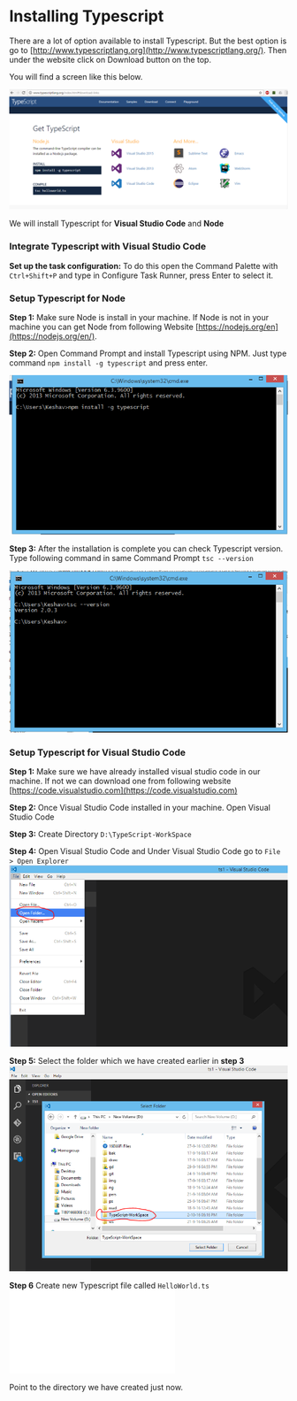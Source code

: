 # Installing Typescript

There are a lot of option available to install Typescript. But the best option is go to [http://www.typescriptlang.org](http://www.typescriptlang.org/). Then under the website click on Download button on the top.

You will find a screen like this below.

![](download.PNG)
 
We will install Typescript for  **Visual Studio Code** and **Node**

### Integrate Typescript with Visual Studio Code

**Set up the task configuration:** To do this open the Command Palette with `Ctrl+Shift+P` and type in Configure Task Runner, press Enter to select it.

### Setup Typescript for Node

**Step 1:** Make sure Node is install in your machine. If Node is not in your machine you can get Node from following Website [https://nodejs.org/en](https://nodejs.org/en/).

**Step 2:** Open Command Prompt and install Typescript using NPM. Just type command `npm install -g typescript` and press enter.

![Install Typescript using NPM](installnpmtype.PNG)

**Step 3:** After the installation is complete you can check Typescript version. Type following command in same Command Prompt `tsc --version`

![tsc version](tsversion.PNG)

### Setup Typescript for Visual Studio Code

**Step 1:** Make sure we have already installed visual studio code in our machine. If not we can download one from following website [https://code.visualstudio.com](https://code.visualstudio.com)

**Step 2:** Once Visual Studio Code installed in your machine. Open Visual Studio Code

**Step 3:** Create Directory `D:\TypeScript-WorkSpace`

**Step 4:** Open Visual Studio Code and Under Visual Studio Code go to `File > Open Explorer`
![Open Folder](openfolder2.png)

**Step 5:** Select the folder which we have created earlier in **step 3**
![Select folder](selectfolder.PNG)

**Step 6** Create new Typescript file called `HelloWorld.ts`
![Hello World](helloworld.ts)




Point to the directory we have created just now.